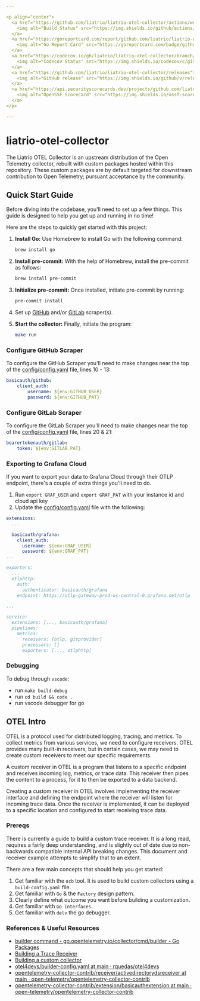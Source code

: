 ```yaml
---

<p align="center">
  <a href="https://github.com/liatrio/liatrio-otel-collector/actions/workflows/build.yml?query=branch%3Amain">
    <img alt="Build Status" src="https://img.shields.io/github/actions/workflow/status/liatrio/liatrio-otel-collector/build.yml?branch=main&style=for-the-badge">
  </a>
  <a href="https://goreportcard.com/report/github.com/liatrio/liatrio-otel-collector/pkg/receiver/gitproviderreceiver">
    <img alt="Go Report Card" src="https://goreportcard.com/badge/github.com/liatrio/liatrio-otel-collector/pkg/receiver/gitproviderreceiver?style=for-the-badge">
  </a>
  <a href="https://codecov.io/gh/liatrio/liatrio-otel-collector/branch/main" > 
    <img alt="Codecov Status" src="https://img.shields.io/codecov/c/github/liatrio/liatrio-otel-collector?style=for-the-badge"/> 
  </a>
  <a href="https://github.com/liatrio/liatrio-otel-collector/releases">
    <img alt="GitHub release" src="https://img.shields.io/github/v/release/liatrio/liatrio-otel-collector?include_prereleases&style=for-the-badge">
  </a>
  <a href="https://api.securityscorecards.dev/projects/github.com/liatrio/liatrio-otel-collector/badge">
    <img alt="OpenSSF Scorecard" src="https://img.shields.io/ossf-scorecard/github.com/liatrio/liatrio-otel-collector?label=openssf%20scorecard&style=for-the-badge">
  </a>
</p>

---
```


# liatrio-otel-collector

The Liatrio OTEL Collector is an upstream distribution of the Open Telemetry collector, rebuilt with custom packages hosted within this repository.  These custom packages are by default targeted for downstream contribution to Open Telemetry; pursuant acceptance by the community.

## Quick Start Guide

Before diving into the codebase, you'll need to set up a few things. This guide is designed to help you get up and running in no time!

Here are the steps to quickly get started with this project:

1. **Install Go:** Use Homebrew to install Go with the following command:

    ```bash
    brew install go
    ```

2. **Install pre-commit:** With the help of Homebrew, install the pre-commit as follows:

    ```bash
    brew install pre-commit
    ```

3. **Initialize pre-commit:** Once installed, initiate pre-commit by running:

    ```bash
    pre-commit install
    ```

4. Set up [GitHub][0] and/or [GitLab][1] scraper(s).

5. **Start the collector:** Finally, initiate the program:

    ```bash
    make run
    ```

### Configure GitHub Scraper

To configure the GitHub Scraper you'll need to make changes near the top of the [config/config.yaml][2] file, lines 10 - 13:

```yaml
basicauth/github:
    client_auth:
        username: ${env:GITHUB_USER}
        password: ${env:GITHUB_PAT}
```

### Configure GitLab Scraper

To configure the GitLab Scraper you'll need to make changes near the top of the [config/config.yaml][2] file, lines 20 & 21:

```yaml
bearertokenauth/gitlab:
    token: ${env:GITLAB_PAT}
```

### Exporting to Grafana Cloud

If you want to export your data to Grafana Cloud through their OTLP endpoint, there's a couple of extra things you'll need to do.

1. Run `export GRAF_USER` and `export GRAF_PAT` with your instance id and cloud api key
2. Update the [config/config.yaml][2] file with the following:

```yaml
extensions:
  ...

  basicauth/grafana:
    client_auth:
      username: ${env:GRAF_USER}
      password: ${env:GRAF_PAT}
...

exporters:
  ...
  otlphttp:
    auth:
      authenticator: basicauth/grafana
    endpoint: https://otlp-gateway-prod-us-central-0.grafana.net/otlp

...

service:
  extensions: [..., basicauth/grafana]
  pipelines:
    metrics:
      receivers: [otlp, gitprovider]
      processors: []
      exporters: [..., otlphttp]

```

### Debugging

To debug through `vscode`:

* run `make build-debug`
* run `cd build && code .`
* run vscode debugger for go

## OTEL Intro

OTEL is a protocol used for distributed logging, tracing, and metrics.
To collect metrics from various services, we need to configure receivers.
OTEL provides many built-in receivers, but in certain cases, we may need to
create custom receivers to meet our specific requirements.

A custom receiver in OTEL is a program that listens to a specific endpoint and
receives incoming log, metrics, or trace data. This receiver then pipes the
content to a process, for it to then be exported to a data backend.

Creating a custom receiver in OTEL involves implementing the receiver interface
and defining the endpoint where the receiver will listen for incoming trace data.
Once the receiver is implemented, it can be deployed to a specific location and
configured to start receiving trace data.

### Prereqs

There is currently a guide to build a custom trace receiver. It is a long read,
requires a fairly deep understanding, and is slightly out of date due to
non-backwards compatible internal API breaking changes. This document and
receiver example attempts to simplify that to an extent.

There are a few main concepts that should help you get started:

1. Get familiar with the `ocb` tool. It is used to build custom collectors using a `build-config.yaml` file.
2. Get familiar with `Go` & the `Factory` design pattern.
3. Clearly define what outcome you want before building a customization.
4. Get familiar with `Go interfaces`.
5. Get familiar with `delv` the go debugger.

### References & Useful Resources

* [builder command - go.opentelemetry.io/collector/cmd/builder - Go Packages][3]
* [Building a Trace Receiver][4]
* [Building a custom collector][5]
* [otel4devs/builder-config.yaml at main · rquedas/otel4devs][6]
* [opentelemetry-collector-contrib/receiver/activedirectorydsreceiver at main · open-telemetry/opentelemetry-collector-contrib][7]
* [opentelemetry-collector-contrib/extension/basicauthextension at main · open-telemetry/opentelemetry-collector-contrib][8]

[0]: #configure-github-scraper
[1]: #configure-gitlab-scraper
[2]: ./config/config.yaml
[3]: https://pkg.go.dev/go.opentelemetry.io/collector/cmd/builder#section-readme
[4]: https://opentelemetry.io/docs/collector/trace-receiver/#representing-operations-with-spans
[5]: https://opentelemetry.io/docs/collector/custom-collector/
[6]: https://github.com/rquedas/otel4devs/blob/main/collector/receiver/trace-receiver/builder-config.yaml
[7]: https://github.com/open-telemetry/opentelemetry-collector-contrib/tree/main/receiver/activedirectorydsreceiver
[8]: https://github.com/open-telemetry/opentelemetry-collector-contrib/tree/main/extension/basicauthextension
